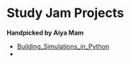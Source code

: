 # Study Jam Projects
<b>Handpicked by Aiya Mam</b>
<br>
- <a href="\\Building_Simulations_in_Python\ ">Building_Simulations_in_Python </a>
-  
